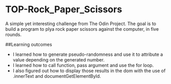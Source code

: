 # TOP-Rock_Paper_Scissors

A simple yet interesting challenge from The Odin Project. The goal is to build a program to plya rock paper scissors against the computer, in five rounds.

##Learning outcomes

- I learned how to generate pseudo-randomness and use it to attribute a value depending on the generated number.
- I learned how to call function, pass argument and use the for loop.
- I also figured out how to display those results in the dom with the use of .innerText and documentGetElementById.
